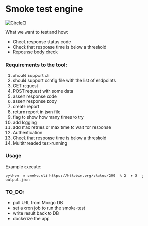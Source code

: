 # Smoke test engine

[![CircleCI](https://circleci.com/gh/NursultanBeken/smoke-tester.svg?style=svg)](https://circleci.com/gh/NursultanBeken/smoke-tester)

What we want to test and how:
 - Check response status code
 - Check that response time is below a threshold
 - Reposnse body check


### Requirements to the tool:

1. should support cli
2. should support config file with the list of endpoints
3. GET request
4. POST request with some data
5. assert response code
6. assert response body
7. create report
8. return report in json file
9. flag to show how many times to try
10. add logging
11. add max retries or max time to wait for response
12. Authentication
13. Check that response time is below a threshold
14. Multithreaded test-running


### Usage
Example execute:
```
python -m smoke.cli https://httpbin.org/status/200 -t 2 -r 3 -j output.json
```

### TO_DO: 
* pull URL from Mongo DB
* set a cron job to run the smoke-test
* write result back to DB
* dockerize the app
